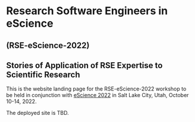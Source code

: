 # Research Software Engineers in eScience
## (RSE-eScience-2022)
## Stories of Application of RSE Expertise to Scientific Research 

This is the website landing page for the RSE-eScience-2022 workshop to be
held in conjunction with [eScience 2022](https://www.escience-conference.org/2022/)
in Salt Lake City, Utah, October 10-14, 2022.

The deployed site is TBD.
